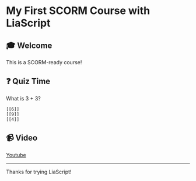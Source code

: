 # My First SCORM Course with LiaScript

## 🎓 Welcome

This is a SCORM-ready course!

## ❓ Quiz Time

What is 3 + 3?

    [[6]]
    [[9]]
    [[4]]

## 📹 Video

[Youtube](https://www.youtube.com/watch?v=dQw4w9WgXcQ)

---

Thanks for trying LiaScript!
